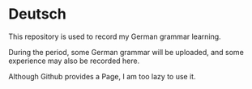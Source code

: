 # Deutsch

This repository is used to record my German grammar learning. 

During the period, some German grammar will be uploaded, and some experience may also be recorded here. 

Although Github provides a Page, I am too lazy to use it.

